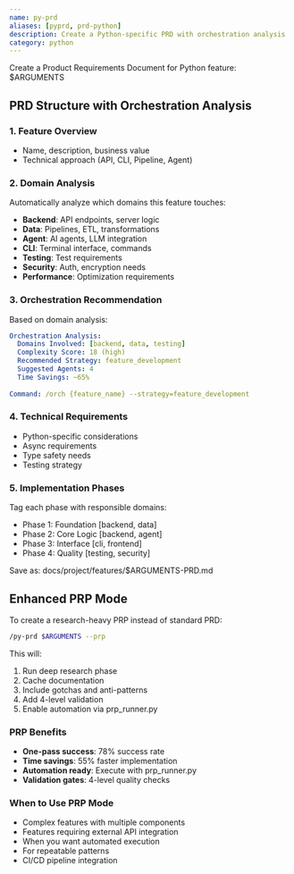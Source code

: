 ```yaml
---
name: py-prd
aliases: [pyprd, prd-python]
description: Create a Python-specific PRD with orchestration analysis
category: python
---
```


Create a Product Requirements Document for Python feature: $ARGUMENTS

## PRD Structure with Orchestration Analysis

### 1. Feature Overview
- Name, description, business value
- Technical approach (API, CLI, Pipeline, Agent)

### 2. Domain Analysis
Automatically analyze which domains this feature touches:
- **Backend**: API endpoints, server logic
- **Data**: Pipelines, ETL, transformations  
- **Agent**: AI agents, LLM integration
- **CLI**: Terminal interface, commands
- **Testing**: Test requirements
- **Security**: Auth, encryption needs
- **Performance**: Optimization requirements

### 3. Orchestration Recommendation
Based on domain analysis:
```yaml
Orchestration Analysis:
  Domains Involved: [backend, data, testing]
  Complexity Score: 18 (high)
  Recommended Strategy: feature_development
  Suggested Agents: 4
  Time Savings: ~65%
  
Command: /orch {feature_name} --strategy=feature_development
```

### 4. Technical Requirements
- Python-specific considerations
- Async requirements
- Type safety needs
- Testing strategy

### 5. Implementation Phases
Tag each phase with responsible domains:
- Phase 1: Foundation [backend, data]
- Phase 2: Core Logic [backend, agent]
- Phase 3: Interface [cli, frontend]
- Phase 4: Quality [testing, security]

Save as: docs/project/features/$ARGUMENTS-PRD.md

## Enhanced PRP Mode

To create a research-heavy PRP instead of standard PRD:
```bash
/py-prd $ARGUMENTS --prp
```

This will:
1. Run deep research phase
2. Cache documentation
3. Include gotchas and anti-patterns
4. Add 4-level validation
5. Enable automation via prp_runner.py

### PRP Benefits
- **One-pass success**: 78% success rate
- **Time savings**: 55% faster implementation
- **Automation ready**: Execute with prp_runner.py
- **Validation gates**: 4-level quality checks

### When to Use PRP Mode
- Complex features with multiple components
- Features requiring external API integration
- When you want automated execution
- For repeatable patterns
- CI/CD pipeline integration